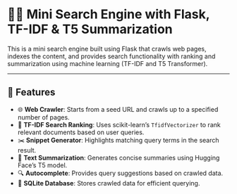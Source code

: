 # 🕵️‍♂️ Mini Search Engine with Flask, TF-IDF & T5 Summarization

This is a mini search engine built using Flask that crawls web pages, indexes the content, and provides search functionality with ranking and summarization using machine learning (TF-IDF and T5 Transformer).

---

## 🚀 Features

- 🌐 **Web Crawler**: Starts from a seed URL and crawls up to a specified number of pages.
- 🧠 **TF-IDF Search Ranking**: Uses scikit-learn’s `TfidfVectorizer` to rank relevant documents based on user queries.
- ✂️ **Snippet Generator**: Highlights matching query terms in the search result.
- 📝 **Text Summarization**: Generates concise summaries using Hugging Face’s T5 model.
- 🔍 **Autocomplete**: Provides query suggestions based on crawled data.
- 💾 **SQLite Database**: Stores crawled data for efficient querying.
